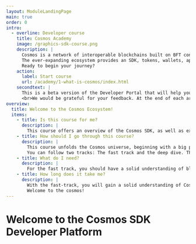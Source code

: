 ```yaml
---
layout: ModuleLandingPage
main: true
order: 0
intro:
  - overline: Developer course
    title: Cosmos Academy
    image: /graphics-sdk-course.png
    description: |
      Cosmos is a network of interoperable blockchains built on BFT consensus.<br/><br/>
      The ever-expanding ecosystem provides an SDK, tokens, wallets, applications, and services. Discover the Cosmos SDK to develop application-specific blockchains.<br/><br/>
      Ready to begin your journey?
    action: 
      label: Start course
      url: /academy/1-what-is-cosmos/index.html
    secondtext: |
      This is a beta version of the Developer Portal that will help you take your first steps with the Cosmos SDK.
      <br>We would be grateful for your feedback. At the end of each are three icons to rate the page and a small box where you can give us feedback about things to improve. Enjoy your journey through the portal and good luck with the HackAtom!
overview:
  title: Welcome to the Cosmos Ecosystem!
  items:
    - title: Is this course for me?
      description: |
        This course offers an overview of the Cosmos SDK, as well as examples and exercises to help developers get a quick start.
    - title: How should I go through this course?
      description: |
        This course unfolds the Cosmos universe, beginning with a big picture perspective and getting into how to create your own application-specific blockchain with the Cosmos SDK.<br/>
        You can follow two tracks: The fast track and the deep dive. The fast track gives you a solid overview of the Cosmos SDK, its components, and dApps in Cosmos. The deep dive takes you through hands-on exercises to put theory into practice – showcasing how to address application concerns when developing such as managing gas fees and cross-chain communication, working with Ignite CLI, running a node, and understanding CosmWasm and CosmJS. All sections are tagged accordingly as “Fast track” or “Deep dive”. A look into all chapters is recommended as a basic understanding helps when things get tricky.
    - title: What do I need?
      description: |
        For the fast track, you should have a solid understanding of blockchain technology and be familiar with decentralized applications. The deep dives are specially designed for experienced developers.
    - title: How long does it take me?
      description: |
        With the fast-track, you will gain a solid understanding of Cosmos and its SDK. This might be a matter of just an hour or two. The time you spend on the deep dive depends on you – there are endless possibilities to discover. <br/><br/>
        Welcome to the cosmos!
---
```


# Welcome to the Cosmos SDK Developer Platform
